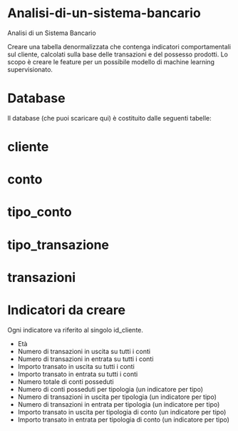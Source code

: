# Analisi-di-un-sistema-bancario

Analisi di un Sistema Bancario

Creare una tabella denormalizzata che contenga indicatori comportamentali sul cliente, calcolati sulla base delle transazioni e del possesso prodotti. Lo scopo è creare le feature per un possibile modello di machine learning supervisionato.

# Database 
Il database (che puoi scaricare qui) è costituito dalle seguenti tabelle:

# cliente
# conto
# tipo_conto
# tipo_transazione
# transazioni

# Indicatori da creare

Ogni indicatore va riferito al singolo id_cliente.
- Età
- Numero di transazioni in uscita su tutti i conti
- Numero di transazioni in entrata su tutti i conti
- Importo transato in uscita su tutti i conti
- Importo transato in entrata su tutti i conti
- Numero totale di conti posseduti
- Numero di conti posseduti per tipologia (un indicatore per tipo)
- Numero di transazioni in uscita per tipologia (un indicatore per tipo)
- Numero di transazioni in entrata per tipologia (un indicatore per tipo)
- Importo transato in uscita per tipologia di conto (un indicatore per tipo)
- Importo transato in entrata per tipologia di conto (un indicatore per tipo)

